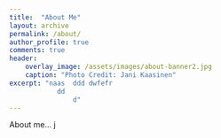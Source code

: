 ```yaml
---
title:  "About Me"
layout: archive
permalink: /about/
author_profile: true
comments: true
header:
    overlay_image: /assets/images/about-banner2.jpg
    caption: "Photo Credit: Jani Kaasinen"
excerpt: "naas  ddd dwfefr
            dd
                d"
---
```


About me... j